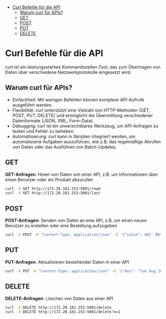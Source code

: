 - [Curl Befehle für die API](#curl-befehle-für-die-api)
   * [Warum curl für APIs?](#warum-curl-für-apis)
   * [GET](#get)
   * [POST](#post)
   * [PUT](#put)
   * [DELETE](#delete)

<!-- TOC end -->

<!-- TOC --><a name="curl-befehle-für-die-api"></a>
# Curl Befehle für die API

curl ist ein leistungsstarkes Kommandozeilen-Tool, das zum Übertragen von Daten über verschiedene Netzwerkprotokolle eingesetzt wird.

<!-- TOC --><a name="warum-curl-für-apis"></a>
## Warum curl für APIs?

- Einfachheit: Mit wenigen Befehlen können komplexe API-Aufrufe ausgeführt werden.
- Flexibilität: curl unterstützt eine Vielzahl von HTTP-Methoden (GET, POST, PUT, DELETE) und ermöglicht die Übermittlung verschiedener Datenformate (JSON, XML, Form-Data).
- Debugging: curl ist ein unverzichtbares Werkzeug, um API-Anfragen zu testen und Fehler zu beheben.
- Automatisierung: curl kann in Skripten integriert werden, um automatisierte Aufgaben auszuführen, wie z.B. das regelmäßige Abrufen von Daten oder das Ausführen von Batch-Updates.

<!-- TOC --><a name="get"></a>
## GET

**GET-Anfragen**: Holen von Daten von einer API, z.B. um Informationen über einen Benutzer oder ein Produkt abzurufen

```bash
curl -X GET http://172.20.181.253:5001/read
curl -X GET http://172.20.181.253:5001/last
```

<!-- TOC --><a name="post"></a>
## POST

**POST-Anfragen**: Senden von Daten an eine API, z.B. um einen neuen Benutzer zu erstellen oder eine Bestellung aufzugeben

```bash
curl -X POST -H "Content-Type: application/json" -d '{"value": 40}' http://172.20.181.112:5001/create
```

<!-- TOC --><a name="put"></a>
## PUT

**PUT-Anfragen**: Aktualisieren bestehender Daten in einer API

```bash
curl -X PUT -H "Content-Type: application/json" -d '{"key": "Tue Aug 20 11:40:29 2024", "value": 70}' http://172.20.181.253:5001/update
```

<!-- TOC --><a name="delete"></a>
## DELETE

**DELETE-Anfragen**: Löschen von Daten aus einer API

```bash
curl -X DELETE http://172.20.181.253:5001/delete
curl -X DELETE http://172.20.181.253:5001/delete?n=1
```
